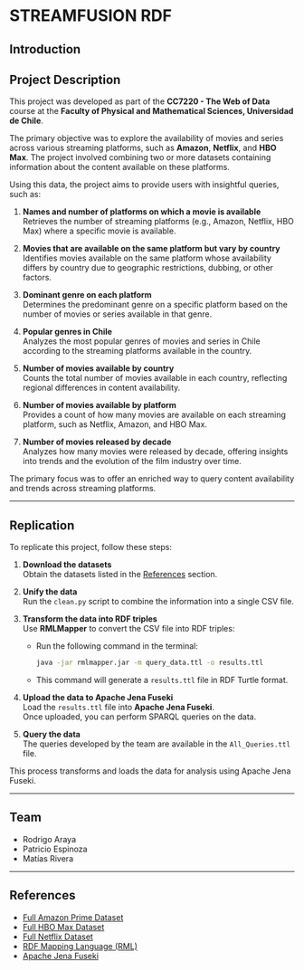 # STREAMFUSION RDF

## Introduction

## Project Description

This project was developed as part of the **CC7220 - The Web of Data** course at the **Faculty of Physical and Mathematical Sciences, Universidad de Chile**.

The primary objective was to explore the availability of movies and series across various streaming platforms, such as **Amazon**, **Netflix**, and **HBO Max**. The project involved combining two or more datasets containing information about the content available on these platforms.

Using this data, the project aims to provide users with insightful queries, such as:

1. **Names and number of platforms on which a movie is available**  
   Retrieves the number of streaming platforms (e.g., Amazon, Netflix, HBO Max) where a specific movie is available.

2. **Movies that are available on the same platform but vary by country**  
   Identifies movies available on the same platform whose availability differs by country due to geographic restrictions, dubbing, or other factors.

3. **Dominant genre on each platform**  
   Determines the predominant genre on a specific platform based on the number of movies or series available in that genre.

4. **Popular genres in Chile**  
   Analyzes the most popular genres of movies and series in Chile according to the streaming platforms available in the country.

5. **Number of movies available by country**  
   Counts the total number of movies available in each country, reflecting regional differences in content availability.

6. **Number of movies available by platform**  
   Provides a count of how many movies are available on each streaming platform, such as Netflix, Amazon, and HBO Max.

7. **Number of movies released by decade**  
   Analyzes how many movies were released by decade, offering insights into trends and the evolution of the film industry over time.

The primary focus was to offer an enriched way to query content availability and trends across streaming platforms.

---

## Replication

To replicate this project, follow these steps:

1. **Download the datasets**  
   Obtain the datasets listed in the [References](#references) section.

2. **Unify the data**  
   Run the `clean.py` script to combine the information into a single CSV file.

3. **Transform the data into RDF triples**  
   Use **RMLMapper** to convert the CSV file into RDF triples:
   - Run the following command in the terminal:
     ```bash
     java -jar rmlmapper.jar -m query_data.ttl -o results.ttl
     ```
   - This command will generate a `results.ttl` file in RDF Turtle format.

4. **Upload the data to Apache Jena Fuseki**  
   Load the `results.ttl` file into **Apache Jena Fuseki**.  
   Once uploaded, you can perform SPARQL queries on the data.

5. **Query the data**  
   The queries developed by the team are available in the `All_Queries.ttl` file.

This process transforms and loads the data for analysis using Apache Jena Fuseki.

---

## Team

- Rodrigo Araya
- Patricio Espinoza
- Matías Rivera

---

## References

- [Full Amazon Prime Dataset](https://www.kaggle.com/datasets/octopusteam/full-amazon-prime-dataset)
- [Full HBO Max Dataset](https://www.kaggle.com/datasets/octopusteam/full-hbo-max-dataset)
- [Full Netflix Dataset](https://www.kaggle.com/datasets/octopusteam/full-netflix-dataset)
- [RDF Mapping Language (RML)](https://rml.io/specs/rml/)
- [Apache Jena Fuseki](https://jena.apache.org/documentation/fuseki2/)